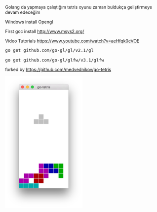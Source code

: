 Golang da yapmaya çalıştığım tetris oyunu zaman buldukça geliştirmeye devam edeceğim 

Windows install Opengl 

First gcc install http://www.msys2.org/

Video Tutorials 
https://www.youtube.com/watch?v=aeHfqk0cVOE
<pre>
go get github.com/go-gl/gl/v2.1/gl

go get github.com/go-gl/glfw/v3.1/glfw
</pre>

forked by https://github.com/medvednikov/go-tetris


<img src='https://raw.githubusercontent.com/medvednikov/go-tetris/screenshot/screenshot.png' width=250>
